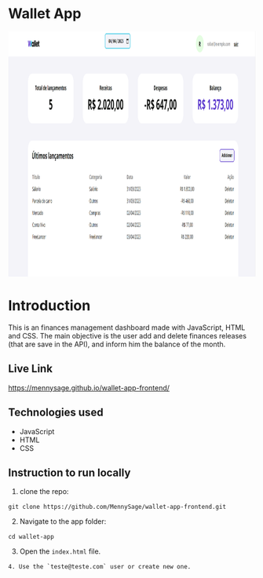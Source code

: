 # Wallet App

<img src="https://github.com/MennySage/wallet-app-frontend/blob/main/src/img/Preview.png" alt="Wallet Preview" height="500">

# Introduction

This is an finances management dashboard made with JavaScript, HTML and CSS. The main objective is the user add and delete finances releases (that are save in the API), and inform him the balance of the month.

## Live Link

https://mennysage.github.io/wallet-app-frontend/

## Technologies used

- JavaScript
- HTML
- CSS

## Instruction to run locally

1. clone the repo:

```
git clone https://github.com/MennySage/wallet-app-frontend.git
```

2. Navigate to the app folder:

```
cd wallet-app
```

3. Open the `index.html` file.

```
4. Use the `teste@teste.com` user or create new one.
```
